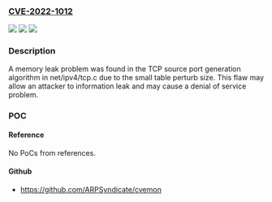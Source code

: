 ### [CVE-2022-1012](https://cve.mitre.org/cgi-bin/cvename.cgi?name=CVE-2022-1012)
![](https://img.shields.io/static/v1?label=Product&message=Kernel&color=blue)
![](https://img.shields.io/static/v1?label=Version&message=n%2Fa&color=blue)
![](https://img.shields.io/static/v1?label=Vulnerability&message=CWE-401&color=brighgreen)

### Description

A memory leak problem was found in the TCP source port generation algorithm in net/ipv4/tcp.c due to the small table perturb size. This flaw may allow an attacker to information leak and may cause a denial of service problem.

### POC

#### Reference
No PoCs from references.

#### Github
- https://github.com/ARPSyndicate/cvemon


